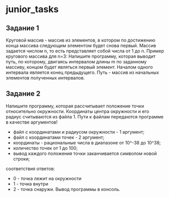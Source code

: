 # junior_tasks
## Задание 1
Круговой массив - массив из элементов, в котором по достижению конца массива
следующим элементом будет снова первый. Массив задается числом n, то есть
представляет собой числа от 1 до n.
Пример кругового массива для n=3:
Напишите программу, которая выводит путь, по которому, двигаясь интервалом длины
m по заданному массиву, концом будет являться первый элемент.
Началом одного интервала является конец предыдущего.
Путь - массив из начальных элементов полученных интервалов.

## Задание 2
Напишите программу, которая рассчитывает положение точки относительно
окружности.
Координаты центра окружности и его радиус считываются из файла 1.
Пути к файлам передаются программе в качестве аргументов!
- файл с координатами и радиусом окружности - 1 аргумент;
- файл с координатами точек - 2 аргумент;
- координаты - рациональные числа в диапазоне от 10^-38 до 10^38;
- количество точек от 1 до 100;
- вывод каждого положения точки заканчивается символом новой строки;
  
соответствия ответов:
- 0 - точка лежит на окружности
- 1 - точка внутри
- 2 - точка снаружи.
Вывод программы в консоль.
